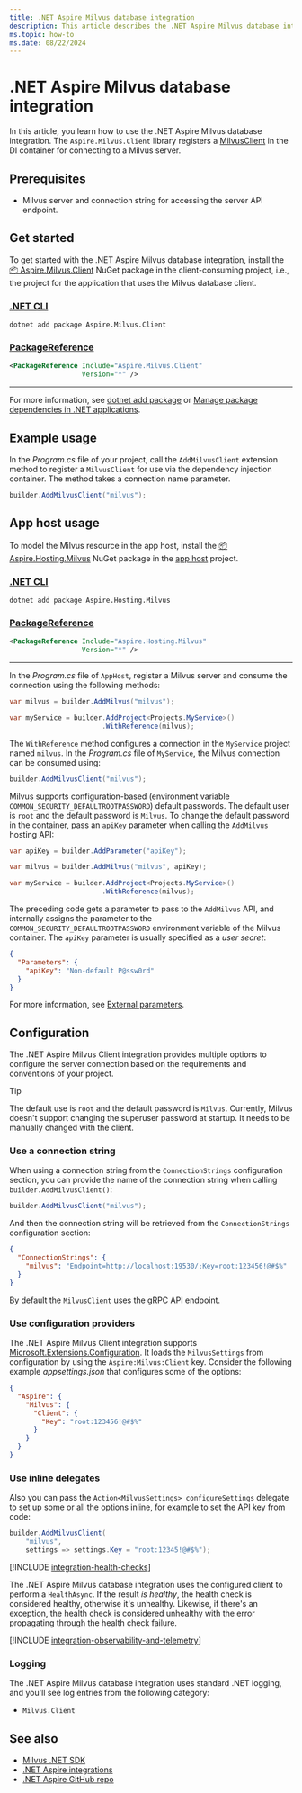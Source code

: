 ```yaml
---
title: .NET Aspire Milvus database integration
description: This article describes the .NET Aspire Milvus database integration.
ms.topic: how-to
ms.date: 08/22/2024
---
```


# .NET Aspire Milvus database integration

In this article, you learn how to use the .NET Aspire Milvus database integration. The `Aspire.Milvus.Client` library registers a [MilvusClient](https://github.com/milvus-io/milvus-sdk-csharp) in the DI container for connecting to a Milvus server.

## Prerequisites

- Milvus server and connection string for accessing the server API endpoint.

## Get started

To get started with the .NET Aspire Milvus database integration, install the [📦 Aspire.Milvus.Client](https://www.nuget.org/packages/Aspire.Milvus.Client) NuGet package in the client-consuming project, i.e., the project for the application that uses the Milvus database client.

### [.NET CLI](#tab/dotnet-cli)

```dotnetcli
dotnet add package Aspire.Milvus.Client
```

### [PackageReference](#tab/package-reference)

```xml
<PackageReference Include="Aspire.Milvus.Client"
                  Version="*" />
```

---

For more information, see [dotnet add package](/dotnet/core/tools/dotnet-add-package) or [Manage package dependencies in .NET applications](/dotnet/core/tools/dependencies).

## Example usage

In the _Program.cs_ file of your project, call the `AddMilvusClient` extension method to register a `MilvusClient` for use via the dependency injection container. The method takes a connection name parameter.

```csharp
builder.AddMilvusClient("milvus");
```

## App host usage

To model the Milvus resource in the app host, install the [📦 Aspire.Hosting.Milvus](https://www.nuget.org/packages/Aspire.Hosting.Milvus) NuGet package in the [app host](xref:dotnet/aspire/app-host) project.

### [.NET CLI](#tab/dotnet-cli)

```dotnetcli
dotnet add package Aspire.Hosting.Milvus
```

### [PackageReference](#tab/package-reference)

```xml
<PackageReference Include="Aspire.Hosting.Milvus"
                  Version="*" />
```

---

In the _Program.cs_ file of `AppHost`, register a Milvus server and consume the connection using the following methods:

```csharp
var milvus = builder.AddMilvus("milvus");

var myService = builder.AddProject<Projects.MyService>()
                       .WithReference(milvus);
```

The `WithReference` method configures a connection in the `MyService` project named `milvus`. In the _Program.cs_ file of `MyService`, the Milvus connection can be consumed using:

```csharp
builder.AddMilvusClient("milvus");
```

Milvus supports configuration-based (environment variable `COMMON_SECURITY_DEFAULTROOTPASSWORD`) default passwords. The default user is `root` and the default password is `Milvus`. To change the default password in the container, pass an `apiKey` parameter when calling the `AddMilvus` hosting API:

```csharp
var apiKey = builder.AddParameter("apiKey");

var milvus = builder.AddMilvus("milvus", apiKey);

var myService = builder.AddProject<Projects.MyService>()
                       .WithReference(milvus);
```

The preceding code gets a parameter to pass to the `AddMilvus` API, and internally assigns the parameter to the `COMMON_SECURITY_DEFAULTROOTPASSWORD` environment variable of the Milvus container. The `apiKey` parameter is usually specified as a _user secret_:

```json
{
  "Parameters": {
    "apiKey": "Non-default P@ssw0rd"
  }
}
```

For more information, see [External parameters](../fundamentals/external-parameters.md).

## Configuration

The .NET Aspire Milvus Client integration provides multiple options to configure the server connection based on the requirements and conventions of your project.

> [!TIP]
> The default use is `root` and the default password is `Milvus`. Currently, Milvus doesn't support changing the superuser password at startup. It needs to be manually changed with the client.

### Use a connection string

When using a connection string from the `ConnectionStrings` configuration section, you can provide the name of the connection string when calling `builder.AddMilvusClient()`:

```csharp
builder.AddMilvusClient("milvus");
```

And then the connection string will be retrieved from the `ConnectionStrings` configuration section:

```json
{
  "ConnectionStrings": {
    "milvus": "Endpoint=http://localhost:19530/;Key=root:123456!@#$%"
  }
}
```

By default the `MilvusClient` uses the gRPC API endpoint.

### Use configuration providers

The .NET Aspire Milvus Client integration supports [Microsoft.Extensions.Configuration](/dotnet/api/microsoft.extensions.configuration). It loads the `MilvusSettings` from configuration by using the `Aspire:Milvus:Client` key. Consider the following example _appsettings.json_ that configures some of the options:

```json
{
  "Aspire": {
    "Milvus": {
      "Client": {
        "Key": "root:123456!@#$%"
      }
    }
  }
}
```

### Use inline delegates

Also you can pass the `Action<MilvusSettings> configureSettings` delegate to set up some or all the options inline, for example to set the API key from code:

```csharp
builder.AddMilvusClient(
    "milvus",
    settings => settings.Key = "root:12345!@#$%");
```

[!INCLUDE [integration-health-checks](../includes/integration-health-checks.md)]

The .NET Aspire Milvus database integration uses the configured client to perform a `HealthAsync`. If the result _is healthy_, the health check is considered healthy, otherwise it's unhealthy. Likewise, if there's an exception, the health check is considered unhealthy with the error propagating through the health check failure.

[!INCLUDE [integration-observability-and-telemetry](../includes/integration-observability-and-telemetry.md)]

### Logging

The .NET Aspire Milvus database integration uses standard .NET logging, and you'll see log entries from the following category:

- `Milvus.Client`

## See also

- [Milvus .NET SDK](https://github.com/milvus-io/milvus-sdk-csharp)
- [.NET Aspire integrations](../fundamentals/integrations-overview.md)
- [.NET Aspire GitHub repo](https://github.com/dotnet/aspire)

<!--
https://github.com/dotnet/docs-aspire/issues/1039

We added a new Aspire.Milvus.Client integration and Aspire.Hosting.Milvus hosting library in main. See:

Add Milvus Aspire Component aspire#796
Adds Milvus to the Aspire hosting/integration packages aspire#4179
https://github.com/dotnet/aspire/tree/main/src/Components/Aspire.Milvus.Client

Include links to:
- https://milvus.io/
- https://github.com/milvus-io/milvus
-->